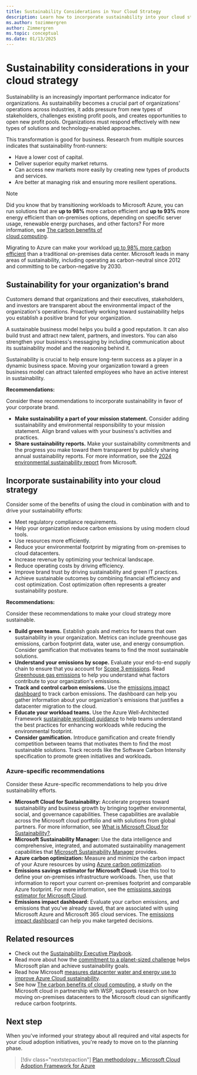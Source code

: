```yaml
---
title: Sustainability Considerations in Your Cloud Strategy
description: Learn how to incorporate sustainability into your cloud strategy. Use Azure to drive your sustainability efforts.
ms.author: tozimmergren
author: Zimmergren
ms.topic: conceptual
ms.date: 01/13/2025
---
```


# Sustainability considerations in your cloud strategy

Sustainability is an increasingly important performance indicator for organizations. As sustainability becomes a crucial part of organizations' operations across industries, it adds pressure from new types of stakeholders, challenges existing profit pools, and creates opportunities to open new profit pools. Organizations must respond effectively with new types of solutions and technology-enabled approaches.

This transformation is good for business. Research from multiple sources indicates that sustainability front-runners:

- Have a lower cost of capital.
- Deliver superior equity market returns.
- Can access new markets more easily by creating new types of products and services.
- Are better at managing risk and ensuring more resilient operations.

> [!NOTE]
> Did you know that by transitioning workloads to Microsoft Azure, you can run solutions that are **up to 98%** more carbon efficient and **up to 93%** more energy efficient than on-premises options, depending on specific server usage, renewable energy purchases, and other factors?
> For more information, see [The carbon 
benefits of  
cloud computing](https://download.microsoft.com/download/7/3/9/739BC4AD-A855-436E-961D-9C95EB51DAF9/Microsoft_Cloud_Carbon_Study_2018.pdf).

Migrating to Azure can make your workload [up to 98% more carbon efficient](https://azure.microsoft.com/explore/global-infrastructure/sustainability/#carbon-benefits) than a traditional on-premises data center. Microsoft leads in many areas of sustainability, including operating as carbon-neutral since 2012 and committing to be carbon-negative by 2030.

## Sustainability for your organization's brand

Customers demand that organizations and their executives, stakeholders, and investors are transparent about the environmental impact of the organization's operations. Proactively working toward sustainability helps you establish a positive brand for your organization.

A sustainable business model helps you build a good reputation. It can also build trust and attract new talent, partners, and investors. You can also strengthen your business's messaging by including communication about its sustainability model and the reasoning behind it.

Sustainability is crucial to help ensure long-term success as a player in a dynamic business space. Moving your organization toward a green business model can attract talented employees who have an active interest in sustainability.

**Recommendations:**

Consider these recommendations to incorporate sustainability in favor of your corporate brand.

- **Make sustainability a part of your mission statement.** Consider adding sustainability and environmental responsibility to your mission statement. Align brand values with your business's activities and practices.
- **Share sustainability reports.** Make your sustainability commitments and the progress you make toward them transparent by publicly sharing annual sustainability reports. For more information, see the [2024 environmental sustainability report](https://www.microsoft.com/corporate-responsibility/sustainability/report) from Microsoft.

## Incorporate sustainability into your cloud strategy

Consider some of the benefits of using the cloud in combination with and to drive your sustainability efforts:

- Meet regulatory compliance requirements.
- Help your organization reduce carbon emissions by using modern cloud tools.
- Use resources more efficiently.
- Reduce your environmental footprint by migrating from on-premises to cloud datacenters.
- Increase revenue by optimizing your technical landscape.
- Reduce operating costs by driving efficiency.
- Improve brand trust by driving sustainability and green IT practices.
- Achieve sustainable outcomes by combining financial efficiency and cost optimization. Cost optimization often represents a greater sustainability posture.

**Recommendations:**

Consider these recommendations to make your cloud strategy more sustainable.

- **Build green teams.** Establish goals and metrics for teams that own sustainability in your organization. Metrics can include greenhouse gas emissions, carbon footprint data, water use, and energy consumption. Consider gamification that motivates teams to find the most sustainable solutions.
- **Understand your emissions by scope.** Evaluate your end-to-end supply chain to ensure that you account for [Scope 3 emissions](/industry/sustainability/calculate-scope3). Read [Greenhouse gas emissions](https://microsoft.github.io/Sustainability-Resources/greenhouse-gas-emissions/) to help you understand what factors contribute to your organization's emissions.
- **Track and control carbon emissions.** Use the [emissions impact dashboard](https://www.microsoft.com/sustainability/emissions-impact-dashboard) to track carbon emissions. The dashboard can help you gather information about your organization's emissions that justifies a datacenter migration to the cloud.
- **Educate your workload teams.** Use the Azure Well-Architected Framework [sustainable workload guidance](/azure/architecture/framework/sustainability/) to help teams understand the best practices for enhancing workloads while reducing the environmental footprint.
- **Consider gamification.** Introduce gamification and create friendly competition between teams that motivates them to find the most sustainable solutions. Track records like the Software Carbon Intensity specification to promote green initiatives and workloads.

### Azure-specific recommendations

Consider these Azure-specific recommendations to help you drive sustainability efforts.

- **Microsoft Cloud for Sustainability:** Accelerate progress toward sustainability and business growth by bringing together environmental, social, and governance capabilities. These capabilities are available across the Microsoft cloud portfolio and with solutions from global partners. For more information, see [What is Microsoft Cloud for Sustainability?](/industry/sustainability/overview).
- **Microsoft Sustainability Manager:** Use the data intelligence and comprehensive, integrated, and automated sustainability management capabilities that [Microsoft Sustainability Manager](/industry/sustainability/sustainability-manager-overview) provides.
- **Azure carbon optimization:** Measure and minimize the carbon impact of your Azure resources by using [Azure carbon optimization](/azure/carbon-optimization/overview).
- **Emissions savings estimator for Microsoft Cloud:** Use this tool to define your on-premises infrastructure workloads. Then, use that information to report your current on-premises footprint and comparable Azure footprint. For more information, see the [emissions savings estimator for Microsoft Cloud](https://gw.us-il301.gateway.prod.island.powerapps.com/customerenrollmentservice/estimator/index.html).
- **Emissions impact dashboard:** Evaluate your carbon emissions, and emissions that you've already saved, that are associated with using Microsoft Azure and Microsoft 365 cloud services. The [emissions impact dashboard](https://www.microsoft.com/sustainability/emissions-impact-dashboard) can help you make targeted decisions.

## Related resources

- Check out the [Sustainability Executive Playbook](https://info.microsoft.com/ww-landing-Sustainability-Executive-Playbook.html).
- Read more about how the [commitment to a planet-sized challenge](https://www.microsoft.com/sustainability/approach) helps Microsoft plan and achieve sustainability goals.
- Read how Microsoft [measures datacenter water and energy use to improve Azure Cloud sustainability](https://azure.microsoft.com/blog/how-microsoft-measures-datacenter-water-and-energy-use-to-improve-azure-cloud-sustainability/).
- See how [The carbon benefits of cloud computing](https://download.microsoft.com/download/7/3/9/739BC4AD-A855-436E-961D-9C95EB51DAF9/Microsoft_Cloud_Carbon_Study_2018.pdf), a study on the Microsoft cloud in partnership with WSP, supports research on how moving on-premises datacenters to the Microsoft cloud can significantly reduce carbon footprints.

## Next step

When you've informed your strategy about all required and vital aspects for your cloud adoption initiatives, you're ready to move on to the planning phase.

> [!div class="nextstepaction"]
> [Plan methodology - Microsoft Cloud Adoption Framework for Azure](../../plan/index.md)
